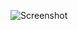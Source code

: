 ![Screenshot](https://raw.githubusercontent.com/Cryakl/Ultimate-RAT-Collection/refs/heads/main/Bifrost/Bifrost%201.2.1/Screenshot.png)
